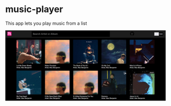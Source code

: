 # music-player
This app lets you play music from a list

![Running Example](/public/images/music-player-web.JPG)
